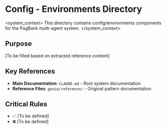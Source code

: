 # Config - Environments Directory

<system_context>
This directory contains config/environments components for the PagBank multi-agent system.
</system_context>

## Purpose

[To be filled based on extracted reference content]

## Key References

- **Main Documentation**: `CLAUDE.md` - Root system documentation
- **Reference Files**: `genie/reference/` - Original pattern documentation

## Critical Rules

- ✅ [To be defined]
- ❌ [To be defined]
